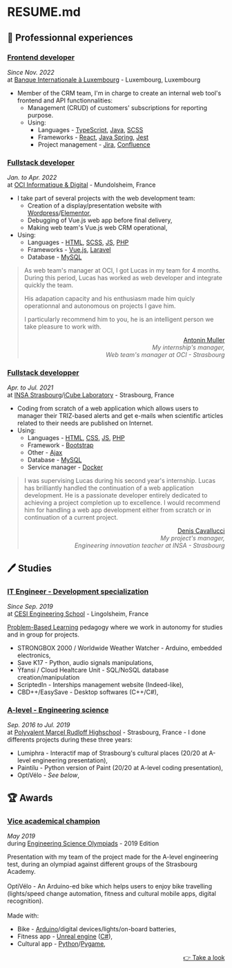 # RESUME.md

## :office: Professionnal experiences

### <u>Frontend developer</u>

_Since Nov. 2022_\
at [Banque Internationale à Luxembourg](https://www.bil.com) - Luxembourg, Luxembourg

-   Member of the CRM team, I'm in charge to create an internal web tool's frontend and API functionnalities:
    -   Management (CRUD) of customers' subscriptions for reporting purpose.
    -   Using:
        -   Languages - [TypeScript](https://typescriptlang.org/), [Java](https://java.com/fr/), [SCSS](https://sass-lang.com/)
        -   Frameworks - [React](https://reactjs.org/), [Java Spring](https://spring.io/), [Jest](https://jestjs.io/fr/)
        -   Project management - [Jira](https://atlassian.com/software/jira), [Confluence](https://atlassian.com/software/confluence)

### <u>Fullstack developer</u>

_Jan. to Apr. 2022_\
 at [OCI Informatique & Digital](https://oci.fr/) - Mundolsheim, France

-   I take part of several projects with the web development team:
    -   Creation of a display/presentation website with [Wordpress](https://wordpress.com/fr/)/[Elementor](https://elementor.com/),
    -   Debugging of Vue.js web app before final delivery,
    -   Making web team's Vue.js web CRM operational,
-   Using:
    -   Languages - [HTML](https://developer.mozilla.org/fr/docs/Web/HTML), [SCSS](https://sass-lang.com/), [JS](https://developer.mozilla.org/fr/docs/Web/JavaScript), [PHP](https://php.net/)
    -   Frameworks - [Vue.js](https://vuejs.org/), [Laravel](https://laravel.com/)
    -   Database - [MySQL](https://mysql.com/fr/)

> As web team's manager at OCI, I got Lucas in my team for 4 months. During this period, Lucas has worked as web developer and integrate quickly the team.
>
> His adapation capacity and his enthusiasm made him quicly operationnal and autonomous on projects I gave him.
>
> I particularly recommend him to you, he is an intelligent person we take pleasure to work with.
>
> <div align="right"><u><a href="https://www.linkedin.com/in/antonin-muller-ba920020/">Antonin Muller</a></u></div>
> <div align="right"><em>My internship's manager,<br/>Web team's manager at OCI - Strasbourg</em></div>

### <u>Fullstack developper</u>

_Apr. to Jul. 2021_\
at [INSA Strasbourg](https://insa-strasbourg.fr/fr/)/[iCube Laboratory](https://icube.unistra.fr/) - Strasbourg, France

-   Coding from scratch of a web application which allows users to manager their TRIZ-based alerts and get e-mails when scientific articles related to their needs are published on Internet.
-   Using:
    -   Languages - [HTML](https://developer.mozilla.org/fr/docs/Web/HTML), [CSS](https://developer.mozilla.org/fr/docs/Web/CSS), [JS](https://developer.mozilla.org/fr/docs/Web/JavaScript), [PHP](https://php.net/)
    -   Framework - [Bootstrap](https://getbootstrap.com/)
    -   Other - [Ajax](https://developer.mozilla.org/fr/docs/Web/Guide/AJAX)
    -   Database - [MySQL](https://mysql.com/fr/)
    -   Service manager - [Docker](https://docker.com/)

> I was supervising Lucas during his second year's internship. Lucas has brilliantly handled the continuation of a web application development. He is a passionate developer entirely dedicated to achieving a project completion up to excellence. I would recommend him for handling a web app development either from scratch or in continuation of a current project.
>
> <div align="right"><u><a href="https://www.linkedin.com/in/denis-cavallucci-52905014
> ">Denis Cavallucci</a></u></div>
> <div align="right"><em>My project's manager,<br/>Engineering innovation teacher at INSA - Strasbourg</em></div>

## :pen: Studies

### <u>IT Engineer - Development specialization</u>

_Since Sep. 2019_\
at [CESI Engineering School](https://cesi.fr) - Lingolsheim, France

[Problem-Based Learning](https://en.wikipedia.org/wiki/Problem-based_learning) pedagogy where we work in autonomy for studies and in group for projects.

-   STRONGBOX 2000 / Worldwide Weather Watcher - Arduino, embedded electronics,
-   Save K17 - Python, audio signals manipulations,
-   Ýfansi / Cloud Healtcare Unit - SQL/NoSQL database creation/manipulation
-   ScriptedIn - Interships management website (Indeed-like),
-   CBD++/EasySave - Desktop softwares (C++/C#),

### <u>A-level - Engineering science</u>

_Sep. 2016 to Jul. 2019_\
at [Polyvalent Marcel Rudloff Highschool](https://lyceerudloff.com/) - Strasbourg, France - I done differents projects during these three years:

-   Lumiphra - Interactif map of Strasbourg's cultural places (20/20 at A-level engineering presentation),
-   Paintilu - Python version of Paint (20/20 at A-level coding presentation),
-   OptiVélo - _See below_,

## :trophy: Awards

### <u>Vice academical champion</u>

_May 2019_\
during [Engineering Science Olympiads](https://www.upsti.fr/nos-evenements/olympiades-de-si) - 2019 Edition

Presentation with my team of the project made for the A-level engineering test, during an olympiad against different groups of the Strasbourg Academy.\
\
OptiVélo - An Arduino-ed bike which helps users to enjoy bike travelling (lights/speed change automation, fitness and cultural mobile apps, digital recognition).\
\
Made with:

-   Bike - [Arduino](https://arduino.cc/)/digital devices/lights/on-board batteries,
-   Fitness app - [Unreal engine](https://unrealengine.com) ([C#](https://learn.microsoft.com/fr-fr/dotnet/csharp/)),
-   Cultural app - [Python](https://python.org/)/[Pygame](https://pygame.org/news),

<div align="right"><a href="https://pedagogie.ac-strasbourg.fr/stidd/osi-olympiades-de-sciences-de-lingenieur/la-finale-academique-2019/">&#128073; Take a look</a></div>
